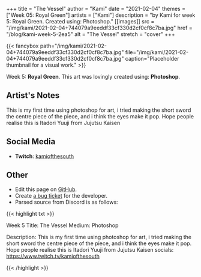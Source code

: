 +++
title =       "The Vessel"
author =      "Kami"
date =        "2021-02-04"
themes =      ["Week 05: Royal Green"]
artists =     ["Kami"]
description = "by Kami for week 5: Royal Green. Created using: Photoshop."
[[images]]
              src = "/img/kami/2021-02-04+744079a9eeddf33cf330d2cf0cf8c7ba.jpg"
              href = "/blog/kami-week-5-2ea5"
              alt = "The Vessel"
              stretch = "cover"
+++


{{< fancybox path="/img/kami/2021-02-04+744079a9eeddf33cf330d2cf0cf8c7ba.jpg" file="/img/kami/2021-02-04+744079a9eeddf33cf330d2cf0cf8c7ba.jpg" caption="Placeholder thumbnail for a visual work." >}}


Week 5: **Royal Green**. This art was lovingly created using: **Photoshop**.

## Artist's Notes

This is my first time using photoshop for art, i tried making the short sword the centre piece of the piece, and i think the eyes make it pop. Hope people realise this is Itadori Yuuji from Jujutsu Kaisen

## Social Media

- **Twitch**: <a href='https://twitch.tv/kamiofthesouth' target='_blank'>kamiofthesouth</a>


## Other

- Edit this page on [GitHub](https://github.com/teaminkling/web-refresh/edit/main/content/blog/kami-week-5-2ea5.md).
- Create [a bug ticket](https://github.com/teaminkling/web-refresh/issues/new?assignees=&labels=bug&template=problem-report.md&title=) for the developer.
- Parsed source from Discord is as follows:

{{< highlight txt >}}

Week 5
Title: The Vessel
Medium: Photoshop

Description: This is my first time using photoshop for art, i tried making the short sword the centre piece of the piece, and i think the eyes make it pop. Hope people realise this is Itadori Yuuji from Jujutsu Kaisen
socials: https://www.twitch.tv/kamiofthesouth

{{< /highlight >}}